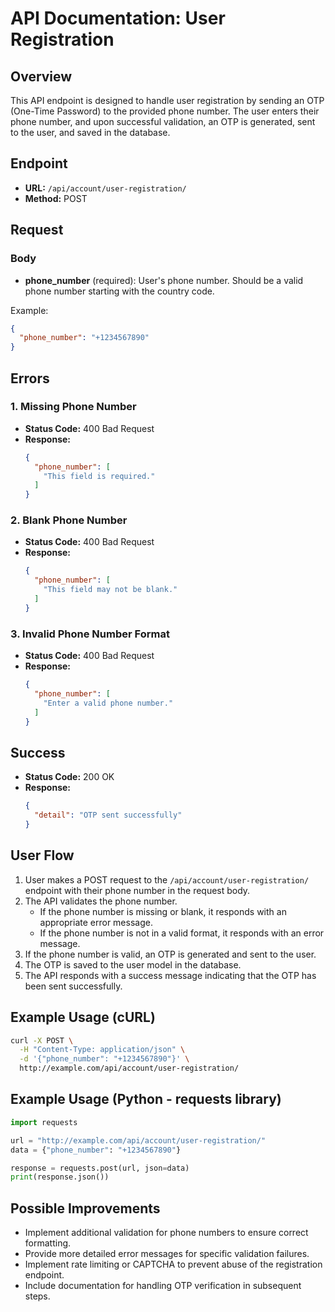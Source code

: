 # API Documentation: User Registration

## Overview

This API endpoint is designed to handle user registration by sending an OTP (One-Time Password) to the provided phone number. The user enters their phone number, and upon successful validation, an OTP is generated, sent to the user, and saved in the database.

## Endpoint

- **URL:** `/api/account/user-registration/`
- **Method:** POST

## Request

### Body

- **phone_number** (required): User's phone number. Should be a valid phone number starting with the country code.

Example:

```json
{
  "phone_number": "+1234567890"
}
```

## Errors

### 1. Missing Phone Number

- **Status Code:** 400 Bad Request
- **Response:**
  ```json
  {
    "phone_number": [
      "This field is required."
    ]
  }
  ```

### 2. Blank Phone Number

- **Status Code:** 400 Bad Request
- **Response:**
  ```json
  {
    "phone_number": [
      "This field may not be blank."
    ]
  }
  ```

### 3. Invalid Phone Number Format

- **Status Code:** 400 Bad Request
- **Response:**
  ```json
  {
    "phone_number": [
      "Enter a valid phone number."
    ]
  }
  ```

## Success

- **Status Code:** 200 OK
- **Response:**
  ```json
  {
    "detail": "OTP sent successfully"
  }
  ```

## User Flow

1. User makes a POST request to the `/api/account/user-registration/` endpoint with their phone number in the request body.
2. The API validates the phone number.
    - If the phone number is missing or blank, it responds with an appropriate error message.
    - If the phone number is not in a valid format, it responds with an error message.
3. If the phone number is valid, an OTP is generated and sent to the user.
4. The OTP is saved to the user model in the database.
5. The API responds with a success message indicating that the OTP has been sent successfully.

## Example Usage (cURL)

```bash
curl -X POST \
  -H "Content-Type: application/json" \
  -d '{"phone_number": "+1234567890"}' \
  http://example.com/api/account/user-registration/
```

## Example Usage (Python - requests library)

```python
import requests

url = "http://example.com/api/account/user-registration/"
data = {"phone_number": "+1234567890"}

response = requests.post(url, json=data)
print(response.json())
```

## Possible Improvements

- Implement additional validation for phone numbers to ensure correct formatting.
- Provide more detailed error messages for specific validation failures.
- Implement rate limiting or CAPTCHA to prevent abuse of the registration endpoint.
- Include documentation for handling OTP verification in subsequent steps.
